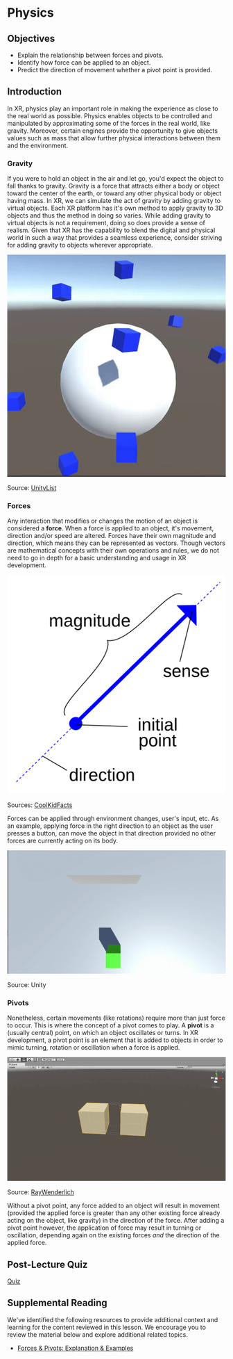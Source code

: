 # Physics

## Objectives

- Explain the relationship between forces and pivots.
- Identify how force can be applied to an object.
- Predict the direction of movement whether a pivot point is provided.

## Introduction

In XR, physics play an important role in making the experience as close to the real world as possible. Physics enables objects to be controlled and manipulated by approximating some of the forces in the real world, like gravity. Moreover, certain engines provide the opportunity to give objects values such as mass that allow further physical interactions between them and the environment.

### Gravity

If you were to hold an object in the air and let go, you'd expect the object to fall thanks to gravity. Gravity is a force that attracts either a body or object toward the center of the earth, or toward any other physical body or object having mass. In XR, we can simulate the act of gravity by adding gravity to virtual objects. Each XR platform has it's own method to apply gravity to 3D objects and thus the method in doing so varies. While adding gravity to virtual objects is not a requirement, doing so does provide a sense of realism. Given that XR has the capability to blend the digital and physical world in such a way that provides a seamless experience, consider striving for adding gravity to objects wherever appropriate.

![A sphere having multiple objects attracted to its surface due to gravity.](../../images/unity-gravity-system.gif)

Source: [UnityList](https://unitylist.com/p/uyj/Unity-Gravity-System)

### Forces

Any interaction that modifies or changes the motion of an object is considered a **force**. When a force is applied to an object, it's movement, direction and/or speed are altered. Forces have their own magnitude and direction, which means they can be represented as vectors. Though vectors are mathematical concepts with their own operations and rules, we do not need to go in depth for a basic understanding and usage in XR development.

![An image of a vector with its different properties.](../../images/vector.png)

Sources: [CoolKidFacts](https://www.coolkidfacts.com/vector-math/)

Forces can be applied through environment changes, user's input, etc. As an example, applying force in the right direction to an object as the user presses a button, can move the object in that direction provided no other forces are currently acting on its body.

![An object moving from one side to another due to forces.](../../images/movement.gif)

Source: Unity

### Pivots

Nonetheless, certain movements (like rotations) require more than just force to occur. This is where the concept of a pivot comes to play. A **pivot** is a (usually central) point, on which an object oscillates or turns. In XR development, a pivot point is an element that is added to objects in order to mimic turning, rotation or oscillation when a force is applied.

![Two cubes rotating around a pivot point.](../../images/pivot-unity.gif)

Source: [RayWenderlich](https://www.raywenderlich.com/7514-introduction-to-unity-getting-started-part-1-2)

Without a pivot point, any force added to an object will result in movement (provided the applied force is greater than any other existing force already acting on the object, like gravity) in the direction of the force. After adding a pivot point however, the application of force may result in turning or oscillation, depending again on the existing forces *and* the direction of the applied force.

## Post-Lecture Quiz

[Quiz](link-to-quiz-app)

## Supplemental Reading

We've identified the following resources to provide additional context and learning for the content reviewed in this lesson. We encourage you to review the material below and explore additional related topics.

- [Forces & Pivots: Explanation & Examples](https://study.com/academy/lesson/forces-pivots-explanation-examples.html)